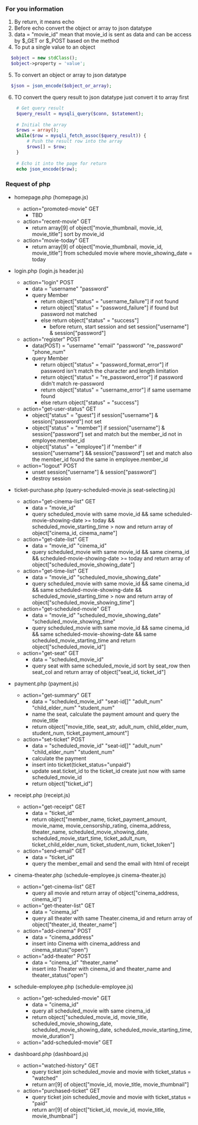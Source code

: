 ### For you information
1. By return, it means echo
2. Before echo convert the object or array to json datatype
3. data = "movie_id" mean that movie_id is sent as data and can be access by $_GET or $_POST based on the method 
4. To put a single value to an object
  ```php
    $object = new stdClass();
    $object->property = 'value';
  ```
5. To convert an object or array to json datatype
  ```php
    $json = json_encode($object_or_array);
  ```
6. TO convert the query result to json datatype just convert it to array first
  ```php
      # Get query result
      $query_result = mysqli_query($conn, $statement);
      
      # Initial the array
      $rows = array();
      while($row = mysqli_fetch_assoc($query_result)) {
          # Push the result row into the array
          $rows[] = $row;
      }
      
      # Echo it into the page for return
      echo json_encode($row);
  ```

### Request of php

- homepage.php (homepage.js)
  - action="promoted-movie" GET
    - TBD
  - action="recent-movie" GET
    - return array[9] of object["movie_thumbnail, movie_id, movie_title"] sort by movie_id
  - action="movie-today" GET
    - return array[9] of object["movie_thumbnail, movie_id, movie_title"] from scheduled movie where movie_showing_date = today


- login.php (login.js header.js)
  - action="login" POST
    - data = "username" "password"
    - query Member
      - return object["status" = "username_failure"] if not found
      - return object["status" = "password_failure"] if found but password not matched
      - else return object["status" = "success"]
        - before return, start session and set session["username"] & session["password"]
  - action="register" POST
    - data(POST) = "username" "email" "password" "re_password" "phone_num"
    - query Member
      - return object["status" = "password_format_error"] if password isn't match the character and length limitation
      - return object["status" = "re_password_error"] if password didn't match re-password
      - return object["status" = "username_error"] if same username found
      - else return object["status" = "success"]
  - action="get-user-status" GET
    - object["status" = "guest"] if session["username"] & session["password"] not set
    - object["status" = "member"] if session["username"] & session["password"] set and match but 
    the member_id not in employee.member_id
    - object["status" = "employee"] if "member" if session["username"] && session["password"] set and match 
      also the member_id found the same in employee.member_id
  - action="logout" POST
    - unset session["username"] & session["password"]
    - destroy session


- ticket-purchase.php (query-scheduled-movie.js seat-selecting.js) 
  - action="get-cinema-list" GET
    - data = "movie_id"
    - query scheduled_movie with same movie_id && same scheduled-movie-showing-date >= today &&
      scheduled_movie_starting_time > now and return array of object["cinema_id, cinema_name"]
  - action="get-date-list" GET
    - data = "movie_id" "cinema_id"
    - query scheduled_movie with same movie_id && same cinema_id && scheduled-movie-showing-date >= today and
      return array of object["scheduled_movie_showing_date"]
  - action="get-time-list" GET
    - data = "movie_id" "scheduled_movie_showing_date"
    - query scheduled_movie with same movie_id && same cinema_id && same scheduled-movie-showing-date  &&
      scheduled_movie_starting_time > now and return array of object["scheduled_movie_showing_time"]
  - action="get-scheduled-movie" GET
    - data = "movie_id" "scheduled_movie_showing_date" "scheduled_movie_showing_time"
    - query scheduled_movie with same movie_id && same cinema_id && same scheduled-movie-showing-date &&
      same scheduled_movie_starting_time and return object["scheduled_movie_id"]
  - action="get-seat" GET
    - data = "scheduled_movie_id" 
    - query seat with same scheduled_movie_id sort by seat_row then seat_col 
      and return array of object["seat_id, ticket_id"]

- payment.php (payment.js)
  - action="get-summary" GET
    - data = "scheduled_movie_id" "seat-id[]" "adult_num" "child_elder_num" "student_num"
    - name the seat, calculate the payment amount and query the movie_title
    - return object["movie_title, seat_str, adult_num, child_elder_num, student_num, ticket_payment_amount"]
  - action="set-ticket" POST
    - data = "scheduled_movie_id" "seat-id[]" "adult_num" "child_elder_num" "student_num"
    - calculate the payment
    - insert into ticket(ticket_status="unpaid")
    - update seat.ticket_id to the ticket_id create just now with same scheduled_movie_id
    - return object["ticket_id"]

- receipt.php (receipt.js)
  - action="get-receipt" GET
    - data = "ticket_id"
    - return object["member_name, ticket_payment_amount, movie_name, movie_censorship_rating, cinema_address, 
      theater_name, scheduled_movie_showing_date, scheduled_movie_start_time, ticket_adult_num, ticket_child_elder_num, ticket_student_num, ticket_token"]
  - action="send-email" GET
    - data = "ticket_id"
    - query the member_email and send the email with html of receipt


- cinema-theater.php (schedule-employee.js cinema-theater.js)
  - action="get-cinema-list" GET
    - query all movie and return array of object["cinema_address, cinema_id"]
  - action="get-theater-list" GET
    - data = "cinema_id"
    - query all theater with same Theater.cinema_id and return array of object["theater_id, theater_name"]
  - action="add-cinema" POST
    - data = "cinema_address"
    - insert into Cinema with cinema_address and cinema_status("open")
  - action="add-theater" POST
    - data = "cinema_id" "theater_name"
    - insert into Theater with cinema_id and theater_name and theater_status("open")


- schedule-employee.php (schedule-employee.js)
  - action="get-scheduled-movie" GET
    - data = "cinema_id"
    - query all scheduled_movie with same cinema_id
    - return object["scheduled_movie_id, movie_title, scheduled_movie_showing_date, scheduled_movie_showing_date, 
      scheduled_movie_starting_time, movie_duration"]
  - action="add-scheduled-movie" GET

- dashboard.php (dashboard.js)
  - action="watched-history" GET
    - query ticket join scheduled_movie and movie with ticket_status = "watched"
    - return arr[9] of object["movie_id, movie_title, movie_thumbnail"]
  - action="purchased-ticket" GET
    - query ticket join scheduled_movie and movie with ticket_status = "paid"
    - return arr[9] of object["ticket_id, movie_id, movie_title, movie_thumbnail"] 
